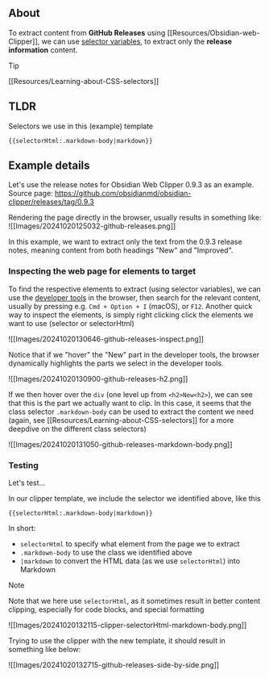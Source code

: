 
## About

To extract content from **GitHub Releases** using [[Resources/Obsidian-web-Clipper]], we can use [selector variables](https://github.com/obsidianmd/obsidian-clipper?tab=readme-ov-file#selector-variables), to extract only the **release information** content.

> [!TIP]
> [[Resources/Learning-about-CSS-selectors]]

## TLDR

Selectors we use in this (example) template

```text
{{selectorHtml:.markdown-body|markdown}}
```

## Example details

Let's use the release notes for Obsidian Web Clipper 0.9.3 as an example.
Source page: https://github.com/obsidianmd/obsidian-clipper/releases/tag/0.9.3

Rendering the page directly in the browser, usually results in something like:
![[Images/20241020125032-github-releases.png]]

In this example, we want to extract only the text from the 0.9.3 release notes, meaning content from both headings "New" and "Improved".

### Inspecting the web page for elements to target

To find the respective elements to extract (using selector variables), we can use the [developer tools](https://developer.chrome.com/docs/devtools/open) in the browser, then search for the relevant content, usually by pressing e.g. `Cmd + Option + I` (macOS), or `F12`. Another quick way to inspect the elements, is simply right clicking click the elements we want to use (selector or selectorHtml)

![[Images/20241020130646-github-releases-inspect.png]]

Notice that if we "hover" the "New" part in the developer tools, the browser dynamically highlights the parts we select in the developer tools.

![[Images/20241020130900-github-releases-h2.png]]

If we then hover over the `div` (one level up from `<h2>New<h2>`), we can see that this is the part we actually want to clip. In this case, it seems that the class selector `.markdown-body` can be used to extract the content we need (again, see [[Resources/Learning-about-CSS-selectors]] for a more deepdive on the different class selectors)

![[Images/20241020131050-github-releases-markdown-body.png]]


### Testing

Let's test...

In our clipper template, we include the selector we identified above, like this

```text
{{selectorHtml:.markdown-body|markdown}}
```

In short:

- `selectorHtml` to specify what element from the page we to extract
- `.markdown-body` to use the class we identified above
- `|markdown` to convert the HTML data (as we use `selectorHtml`) into Markdown

> [!NOTE]
> Note that we here use `selectorHtml`, as it sometimes result in better content clipping, especially for code blocks, and special formatting

![[Images/20241020132115-clipper-selectorHtml-markdown-body.png]]

Trying to use the clipper with the new template, it should result in something like below:

![[Images/20241020132715-github-releases-side-by-side.png]]